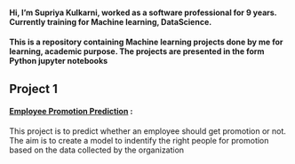 #### Hi, I’m Supriya Kulkarni, worked as a software professional for 9 years. Currently training for Machine learning, DataScience.
#### This is a repository containing Machine learning projects done by me for learning, academic purpose. The projects are presented in the form Python jupyter notebooks

## Project 1

#### [Employee Promotion Prediction](https://github.com/sups1704/sups1704/blob/main/Employee%20Promotion%20Prediction.ipynb) : 
This project is to predict whether an employee should get promotion or not. The aim is to create a model to indentify the right people for promotion based on the data collected by the organization
